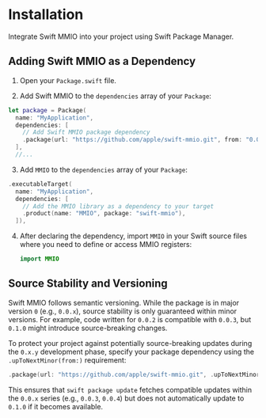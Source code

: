 # Installation

Integrate Swift MMIO into your project using Swift Package Manager.

## Adding Swift MMIO as a Dependency

1. Open your `Package.swift` file.

2. Add Swift MMIO to the `dependencies` array of your `Package`:

  ```swift
  let package = Package(
    name: "MyApplication",
    dependencies: [
      // Add Swift MMIO package dependency
      .package(url: "https://github.com/apple/swift-mmio.git", from: "0.0.2"),
    ],
    //...
  ```

3. Add `MMIO` to the `dependencies` array of your `Package`:

  ```swift
  .executableTarget(
    name: "MyApplication",
    dependencies: [
      // Add the MMIO library as a dependency to your target
      .product(name: "MMIO", package: "swift-mmio"),
    ]),
  ```

4. After declaring the dependency, import `MMIO` in your Swift source files where you need to define or access MMIO registers:

    ```swift
    import MMIO
    ```

## Source Stability and Versioning

Swift MMIO follows semantic versioning. While the package is in major version `0` (e.g., `0.0.x`), source stability is only guaranteed within minor versions. For example, code written for `0.0.2` is compatible with `0.0.3`, but `0.1.0` might introduce source-breaking changes.

To protect your project against potentially source-breaking updates during the `0.x.y` development phase, specify your package dependency using the `.upToNextMinor(from:)` requirement:

```swift
.package(url: "https://github.com/apple/swift-mmio.git", .upToNextMinor(from: "0.0.2")),
```

This ensures that `swift package update` fetches compatible updates within the `0.0.x` series (e.g., `0.0.3`, `0.0.4`) but does not automatically update to `0.1.0` if it becomes available.
